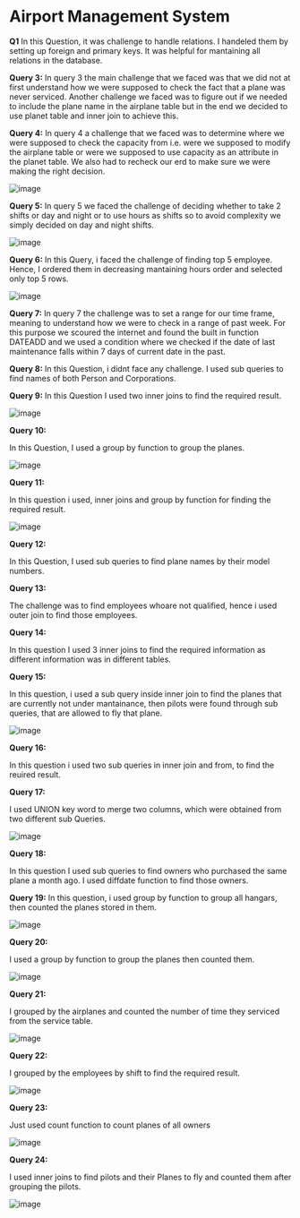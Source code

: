 # Airport Management System 
**Q1**
In this Question, it was challenge to handle relations. I handeled them by setting up foreign and primary keys. It was helpful for mantaining all relations in the database.

**Query 3:**
In query 3 the main challenge that we faced was that we did not at first understand how we were supposed to check the fact that a plane was never serviced. Another challenge we faced was to figure out if we needed to include the plane name in the airplane table but in the end we decided to use planet table and inner join to achieve this.

**Query 4:**
In query 4 a challenge that we faced was to determine where we were supposed to check the capacity from i.e. were we supposed to modify the airplane table or were we supposed to use capacity as an attribute in the planet table. We also had to recheck our erd to make sure we were making the right decision.

![image](https://user-images.githubusercontent.com/116886893/228639024-b5b25a9b-1e43-4d34-aaae-73a4829ac559.png)


**Query 5:**
In query 5 we faced the challenge of deciding whether to take 2 shifts or day and night or to use hours as shifts so to avoid complexity we simply decided on day and night shifts.

![image](https://user-images.githubusercontent.com/116886893/228639119-aaa890f4-2cb7-4c3e-9e65-063d2a674bbc.png)

**Query 6:**
In this Query, i faced the challenge of finding top 5 employee. Hence, I ordered them in decreasing mantaining hours order and selected only top 5 rows.

![image](https://user-images.githubusercontent.com/116886893/228639650-1d07c6a2-9dd2-40a6-b2c2-44a25f71bde3.png)


**Query 7:**
In query 7 the challenge was to set a range for our time frame, meaning to understand how we were to check in a range of past week. For this purpose we scoured the internet and found the built in function DATEADD and we used a condition where we checked if the date of last maintenance falls within 7 days of current date in the past.

**Query 8:**
In this Question, i didnt face any challenge. I used sub queries to find names of both Person and Corporations.

**Query 9:**
In this Question I used two inner joins to find the required result. 

![image](https://github.com/Luqman-Ansari/Railway-Database-Management-System/assets/116886893/9bf130ac-1152-498f-b075-f7064a006c6c)


**Query 10:**

In this Question, I used a group by function to group the planes.

![image](https://user-images.githubusercontent.com/116886893/228640721-98606a88-2941-460a-bd5e-ee33eb9d2480.png)

**Query 11:**

In this question i used, inner joins and group by function for finding the required result. 

![image](https://user-images.githubusercontent.com/116886893/228641066-4a58f0db-8fdc-4ba4-b353-bc3eb61a6e85.png)

**Query 12:**

In this Question, I used sub queries to find plane names by their model numbers.

**Query 13:**

The challenge was to find employees whoare not qualified, hence i used outer join to find those employees. 

**Query 14:**

In this question I used 3 inner joins to find the required information as different information was in different tables.

**Query 15:**

In this question, i used a sub query inside inner join to find the planes that are currently not under mantainance, then pilots were found through sub queries, that are allowed to fly that plane. 

![image](https://user-images.githubusercontent.com/116886893/228642197-fa7f808e-ed10-4216-83c5-b33c107b829a.png)

**Query 16:**

In this question i used two sub queries in inner join and from, to find the reuired result. 




**Query 17:**

I used UNION key word to merge two columns, which were obtained from two different sub Queries. 

![image](https://user-images.githubusercontent.com/116886893/228642735-5e9820e9-1b00-4564-9411-4b8a3278ec84.png)

**Query 18:**

In this question I used sub queries to find owners who purchased the same plane a month ago. I used diffdate function to find those owners. 

**Query 19:**
In this question, i used group by function to group all hangars, then counted the planes stored in them. 

![image](https://user-images.githubusercontent.com/116886893/228643073-89f1212b-3647-4d6f-ac6a-55e1ae3750b0.png)

**Query 20:**

I used a group by function to group the planes then counted them.

![image](https://user-images.githubusercontent.com/116886893/228643690-15d3abd6-666f-4a36-9003-4dc301ca6c4e.png)

**Query 21:**

I grouped by the airplanes and counted the number of time they serviced from the service table.

![image](https://user-images.githubusercontent.com/116886893/228644036-e45028a6-9212-4470-a9cc-77124e3ee0c4.png)

**Query 22:**

I grouped by the employees by shift to find the required result.

![image](https://user-images.githubusercontent.com/116886893/228644156-627e1fe9-56db-4db3-806c-8d36400cded8.png)

**Query 23:**

Just used count function to count planes of all owners 

![image](https://user-images.githubusercontent.com/116886893/228644366-7bc52826-3396-4de8-9a5b-cfd15f9fbede.png)

**Query 24:**

I used inner joins to find pilots and their Planes to fly and counted them after grouping the pilots. 

![image](https://user-images.githubusercontent.com/116886893/228644656-5a3b397e-62ca-418a-bf4e-2cac2d2991e1.png)


